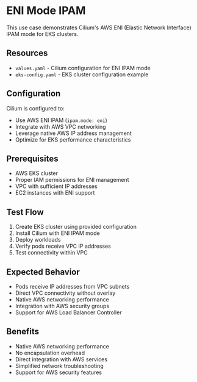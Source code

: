 # ENI Mode IPAM

This use case demonstrates Cilium's AWS ENI (Elastic Network Interface) IPAM mode for EKS clusters.

## Resources

- `values.yaml` - Cilium configuration for ENI IPAM mode
- `eks-config.yaml` - EKS cluster configuration example

## Configuration

Cilium is configured to:
- Use AWS ENI IPAM (`ipam.mode: eni`)
- Integrate with AWS VPC networking
- Leverage native AWS IP address management
- Optimize for EKS performance characteristics

## Prerequisites

- AWS EKS cluster
- Proper IAM permissions for ENI management
- VPC with sufficient IP addresses
- EC2 instances with ENI support

## Test Flow

1. Create EKS cluster using provided configuration
2. Install Cilium with ENI IPAM mode
3. Deploy workloads
4. Verify pods receive VPC IP addresses
5. Test connectivity within VPC

## Expected Behavior

- Pods receive IP addresses from VPC subnets
- Direct VPC connectivity without overlay
- Native AWS networking performance
- Integration with AWS security groups
- Support for AWS Load Balancer Controller

## Benefits

- Native AWS networking performance
- No encapsulation overhead
- Direct integration with AWS services
- Simplified network troubleshooting
- Support for AWS security features